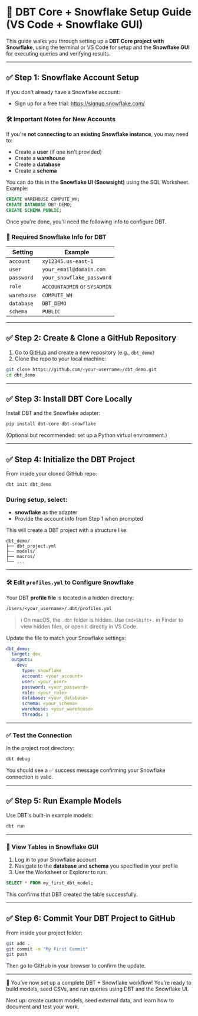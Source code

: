 
# 🧊 DBT Core + Snowflake Setup Guide (VS Code + Snowflake GUI)

This guide walks you through setting up a **DBT Core project with Snowflake**, using the terminal or VS Code for setup and the **Snowflake GUI** for executing queries and verifying results.

---

## ✅ Step 1: Snowflake Account Setup

If you don’t already have a Snowflake account:

- Sign up for a free trial: https://signup.snowflake.com/

### 🛠️ Important Notes for New Accounts

If you're **not connecting to an existing Snowflake instance**, you may need to:

- Create a **user** (if one isn't provided)
- Create a **warehouse**
- Create a **database**
- Create a **schema**

You can do this in the **Snowflake UI (Snowsight)** using the SQL Worksheet. Example:

```sql
CREATE WAREHOUSE COMPUTE_WH;
CREATE DATABASE DBT_DEMO;
CREATE SCHEMA PUBLIC;
````

Once you're done, you'll need the following info to configure DBT.

### 🔑 Required Snowflake Info for DBT

| Setting     | Example                      |
| ----------- | ---------------------------- |
| `account`   | `xy12345.us-east-1`          |
| `user`      | `your_email@domain.com`      |
| `password`  | `your_snowflake_password`    |
| `role`      | `ACCOUNTADMIN` or `SYSADMIN` |
| `warehouse` | `COMPUTE_WH`                 |
| `database`  | `DBT_DEMO`                   |
| `schema`    | `PUBLIC`                     |

---

## ✅ Step 2: Create & Clone a GitHub Repository

1. Go to [GitHub](https://github.com) and create a new repository (e.g., `dbt_demo`)
2. Clone the repo to your local machine:

```bash
git clone https://github.com/<your-username>/dbt_demo.git
cd dbt_demo
```

---

## ✅ Step 3: Install DBT Core Locally

Install DBT and the Snowflake adapter:

```bash
pip install dbt-core dbt-snowflake
```

(Optional but recommended: set up a Python virtual environment.)

---

## ✅ Step 4: Initialize the DBT Project

From inside your cloned GitHub repo:

```bash
dbt init dbt_demo
```

### During setup, select:

* **snowflake** as the adapter
* Provide the account info from Step 1 when prompted

This will create a DBT project with a structure like:

```
dbt_demo/
├── dbt_project.yml
├── models/
├── macros/
└── ...
```

---

### 🛠 Edit `profiles.yml` to Configure Snowflake

Your DBT **profile file** is located in a hidden directory:

```
/Users/<your_username>/.dbt/profiles.yml
```

> ℹ️ On macOS, the `.dbt` folder is hidden. Use `Cmd+Shift+.` in Finder to view hidden files, or open it directly in VS Code.

Update the file to match your Snowflake settings:

```yaml
dbt_demo:
  target: dev
  outputs:
    dev:
      type: snowflake
      account: <your_account>
      user: <your_user>
      password: <your_password>
      role: <your_role>
      database: <your_database>
      schema: <your_schema>
      warehouse: <your_warehouse>
      threads: 1
```

---

### ✅ Test the Connection

In the project root directory:

```bash
dbt debug
```

You should see a ✅ success message confirming your Snowflake connection is valid.

---

## ✅ Step 5: Run Example Models

Use DBT's built-in example models:

```bash
dbt run
```

---

### 🔎 View Tables in Snowflake GUI

1. Log in to your Snowflake account
2. Navigate to the **database** and **schema** you specified in your profile
3. Use the Worksheet or Explorer to run:

```sql
SELECT * FROM my_first_dbt_model;
```

This confirms that DBT created the table successfully.

---

## ✅ Step 6: Commit Your DBT Project to GitHub

From inside your project folder:

```bash
git add .
git commit -m "My First Commit"
git push
```

Then go to GitHub in your browser to confirm the update.

---

🎉 You’ve now set up a complete DBT + Snowflake workflow!
You’re ready to build models, seed CSVs, and run queries using DBT and the Snowflake UI.

Next up: create custom models, seed external data, and learn how to document and test your work.